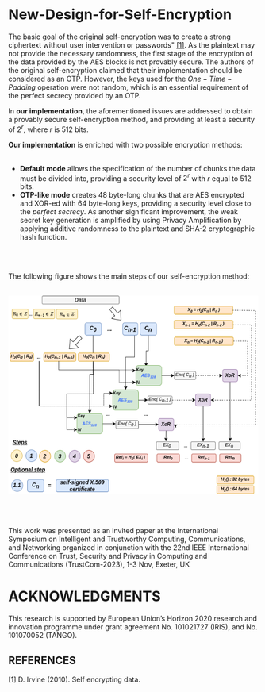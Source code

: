 # New-Design-for-Self-Encryption

The basic goal of the original self-encryption was to create a strong ciphertext without user intervention or passwords" [[1]](#1). As the plaintext may not provide the necessary randomness, the first stage of the encryption of the data provided by the AES blocks is not provably secure. The authors of the original self-encryption claimed that their implementation should be considered as an OTP. However, the keys used for the $One-Time-Padding$ operation were not random, which is an essential requirement of the perfect secrecy provided by an OTP. 

In **our implementation**, the aforementioned issues are addressed to obtain a provably secure self-encryption method, and providing at least a security of $2^{r}$, where $r$ is 512 bits.

**Our implementation** is enriched with two possible encryption methods:
<br></br>

 *  **Default mode** allows the specification of the number of chunks the data must be divided into, providing a security level of $2^{r}$ with $r$ equal to 512 bits. 
 *  **OTP-like mode** creates 48 byte-long chunks that are AES encrypted and XOR-ed with 64 byte-long keys, providing a security level close to the $perfect$ $secrecy$. As another significant improvement, the weak secret key generation is amplified by using Privacy Amplification by applying additive randomness  to the plaintext and SHA-2 cryptographic hash function.

<br></br>

The following figure shows the main steps of our self-encryption method:
<br></br>

<p align="center">
  <img width="600" height="400" src="images/SelfEncryptionOur.png">
</p>

<br></br>

This work was presented as an invited paper at the International Symposium on Intelligent and Trustworthy Computing, Communications, and Networking organized in conjunction with the 22nd IEEE International Conference on Trust, Security and Privacy in Computing and Communications (TrustCom-2023), 1-3 Nov, Exeter, UK



# ACKNOWLEDGMENTS
This research is supported by European Union’s Horizon 2020 research and innovation programme under grant agreement No. 101021727 (IRIS), and No. 101070052 (TANGO).

## REFERENCES
<a id="1">[1]</a> 
D. Irvine (2010). 
Self encrypting data.
